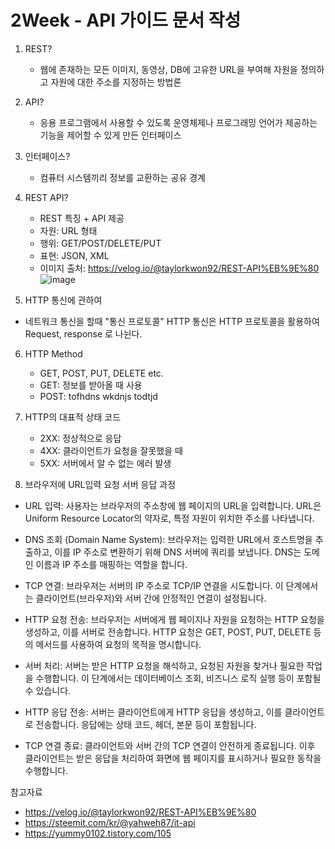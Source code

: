 # 2Week - API 가이드 문서 작성

1) REST?
   - 웹에 존재하는 모든 이미지, 동영상, DB에 고유한 URL을 부여해 자원을 정의하고 자원에 대한 주소를 지정하는 방법론

2) API?
   - 응용 프로그램에서 사용할 수 있도록 운영체제나 프로그래밍 언어가 제공하는 기능을 제어할 수 있게 만든 인터페이스
  
3) 인터페이스?
   - 컴퓨터 시스템끼리 정보를 교환하는 공유 경계

4) REST API?
   - REST 특징 + API 제공
   - 자원: URL 형태
   - 행위: GET/POST/DELETE/PUT
   - 표현: JSON, XML
   - 이미지 출처: https://velog.io/@taylorkwon92/REST-API%EB%9E%80
     ![image](https://github.com/crazy-oung/planttech/assets/74444856/66aed414-7f2d-44d9-ba92-2e4b00ff8b5b)

5) HTTP 통신에 관하여
- 네트워크 통신을 할때 "통신 프로토콜" HTTP 통신은 HTTP 프로토콜을 활용하여 Request, response 로 나뉜다.

6) HTTP Method
   - GET, POST, PUT, DELETE etc.
   - GET: 정보를 받아올 때 사용
   - POST: tofhdns wkdnjs todtjd
  
7) HTTP의 대표적 상태 코드
   - 2XX: 정상적으로 응답
   - 4XX: 클라이언트가 요청을 잘못했을 때
   - 5XX: 서버에서 알 수 없는 에러 발생
     
8) 브라우저에 URL입력 요청 서버 응답 과정
- URL 입력: 사용자는 브라우저의 주소창에 웹 페이지의 URL을 입력합니다. URL은 Uniform Resource Locator의 약자로, 특정 자원이 위치한 주소를 나타냅니다.

- DNS 조회 (Domain Name System): 브라우저는 입력한 URL에서 호스트명을 추출하고, 이를 IP 주소로 변환하기 위해 DNS 서버에 쿼리를 보냅니다. DNS는 도메인 이름과 IP 주소를 매핑하는 역할을 합니다.

- TCP 연결: 브라우저는 서버의 IP 주소로 TCP/IP 연결을 시도합니다. 이 단계에서는 클라이언트(브라우저)와 서버 간에 안정적인 연결이 설정됩니다.

- HTTP 요청 전송: 브라우저는 서버에게 웹 페이지나 자원을 요청하는 HTTP 요청을 생성하고, 이를 서버로 전송합니다. HTTP 요청은 GET, POST, PUT, DELETE 등의 메서드를 사용하여 요청의 목적을 명시합니다.

- 서버 처리: 서버는 받은 HTTP 요청을 해석하고, 요청된 자원을 찾거나 필요한 작업을 수행합니다. 이 단계에서는 데이터베이스 조회, 비즈니스 로직 실행 등이 포함될 수 있습니다.

- HTTP 응답 전송: 서버는 클라이언트에게 HTTP 응답을 생성하고, 이를 클라이언트로 전송합니다. 응답에는 상태 코드, 헤더, 본문 등이 포함됩니다.

- TCP 연결 종료: 클라이언트와 서버 간의 TCP 연결이 안전하게 종료됩니다. 이후 클라이언트는 받은 응답을 처리하여 화면에 웹 페이지를 표시하거나 필요한 동작을 수행합니다.

참고자료
- https://velog.io/@taylorkwon92/REST-API%EB%9E%80
- https://steemit.com/kr/@yahweh87/it-api
- https://yummy0102.tistory.com/105
